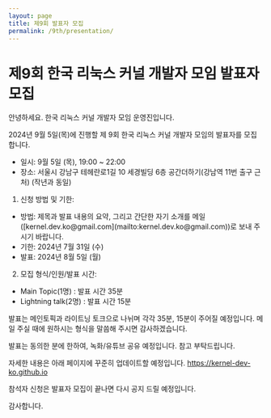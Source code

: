 ```yaml
---
layout: page
title: 제9회 발표자 모집
permalink: /9th/presentation/
---
```


# 제9회 한국 리눅스 커널 개발자 모임 발표자 모집

안녕하세요. 한국 리눅스 커널 개발자 모임 운영진입니다.

2024년 9월 5일(목)에 진행할 제 9회 한국 리눅스 커널 개발자 모임의 발표자를 모집합니다.

<ul>
<li> 일시: 9월 5일 (목), 19:00 ~ 22:00 </li>
<li> 장소: 서울시 강남구 테헤란로1길 10 세경빌딩 6층 공간더하기(강남역 11번 출구 근처) (작년과 동일) </li>
</ul>

1. 신청 방법 및 기한:
<ul>
<li>방법: 제목과 발표 내용의 요약, 그리고 간단한 자기 소개를 메일([kernel.dev.ko@gmail.com](mailto:kernel.dev.ko@gmail.com))로 보내 주시기 바랍니다.</li>
<li>기한: 2024년 7월 31일 (수)</li>
<li>발표: 2024년 8월 5일 (월)</li>
</ul>

2. 모집 형식/인원/발표 시간:
<ul>
<li>Main Topic(1명) : 발표 시간 35분</li>
<li>Lightning talk(2명) : 발표 시간 15분</li>
</ul>

발표는 메인토픽과 라이트닝 토크으로 나뉘며 각각 35분, 15분이 주어질 예정입니다.
메일 주실 때에 원하시는 형식을 말씀해 주시면 감사하겠습니다.

발표는 동의한 분에 한하여, 녹화/유튜브 공유 예정입니다.
참고 부탁드립니다.

자세한 내용은 아래 페이지에 꾸준히 업데이트할 예정입니다.
https://kernel-dev-ko.github.io

참석자 신청은 발표자 모집이 끝나면 다시 공지 드릴 예정입니다.

감사합니다.
